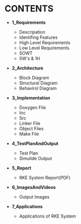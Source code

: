 # **CONTENTS**

- **1_Requirements**
  - Descripation
  - Identifing Features
  - High Level Requirements
  - Low Level Requirements
  - SOWT
  - 5W's & 1H

- **2_Architecture**
  - Block Diagram
  - Structural Diagram
  - Behavirol Diagram

- **3_Implementation**
  - Doxygen File
  - Inc
  - Src
  - Linker File
  - Object Files
  - Make File

- **4_TestPlanAndOutput**
  - Test Plan
  - Simulide Output

- **5_Report**
   - RKE System Report(PDF)

- **6_ImagesAndVideos**
    - Output Images

- **7_Applications**
    - Applications of RKE System

